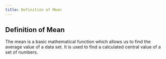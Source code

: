 ```yaml
---
title: Definition of Mean
---
```

## Definition of Mean

The mean is a basic mathematical function which allows us to find the average value of a data set. It is used to find a calculated central value of a set of numbers.



